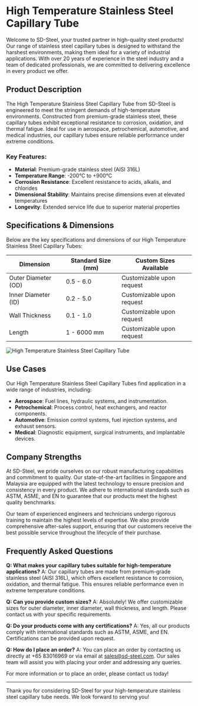 # High Temperature Stainless Steel Capillary Tube

Welcome to SD-Steel, your trusted partner in high-quality steel products! Our range of stainless steel capillary tubes is designed to withstand the harshest environments, making them ideal for a variety of industrial applications. With over 20 years of experience in the steel industry and a team of dedicated professionals, we are committed to delivering excellence in every product we offer.

## Product Description

The High Temperature Stainless Steel Capillary Tube from SD-Steel is engineered to meet the stringent demands of high-temperature environments. Constructed from premium-grade stainless steel, these capillary tubes exhibit exceptional resistance to corrosion, oxidation, and thermal fatigue. Ideal for use in aerospace, petrochemical, automotive, and medical industries, our capillary tubes ensure reliable performance under extreme conditions.

### Key Features:
- **Material**: Premium-grade stainless steel (AISI 316L)
- **Temperature Range**: -200°C to +900°C
- **Corrosion Resistance**: Excellent resistance to acids, alkalis, and chlorides
- **Dimensional Stability**: Maintains precise dimensions even at elevated temperatures
- **Longevity**: Extended service life due to superior material properties

## Specifications & Dimensions

Below are the key specifications and dimensions of our High Temperature Stainless Steel Capillary Tubes:

| Dimension | Standard Size (mm) | Custom Sizes Available |
|-----------|--------------------|------------------------|
| Outer Diameter (OD) | 0.5 - 6.0 | Customizable upon request |
| Inner Diameter (ID) | 0.2 - 5.0 | Customizable upon request |
| Wall Thickness | 0.1 - 1.0 | Customizable upon request |
| Length | 1 - 6000 mm | Customizable upon request |

![High Temperature Stainless Steel Capillary Tube](https://github.com/user-attachments/assets/2567258e-e124-4816-932d-1809bd27ef0b)

## Use Cases

Our High Temperature Stainless Steel Capillary Tubes find application in a wide range of industries, including:

- **Aerospace**: Fuel lines, hydraulic systems, and instrumentation.
- **Petrochemical**: Process control, heat exchangers, and reactor components.
- **Automotive**: Emission control systems, fuel injection systems, and exhaust sensors.
- **Medical**: Diagnostic equipment, surgical instruments, and implantable devices.

## Company Strengths

At SD-Steel, we pride ourselves on our robust manufacturing capabilities and commitment to quality. Our state-of-the-art facilities in Singapore and Malaysia are equipped with the latest technology to ensure precision and consistency in every product. We adhere to international standards such as ASTM, ASME, and EN to guarantee that our products meet the highest quality benchmarks.

Our team of experienced engineers and technicians undergo rigorous training to maintain the highest levels of expertise. We also provide comprehensive after-sales support, ensuring that our customers receive the best possible service throughout the lifecycle of their purchase.

## Frequently Asked Questions

**Q: What makes your capillary tubes suitable for high-temperature applications?**
A: Our capillary tubes are made from premium-grade stainless steel (AISI 316L), which offers excellent resistance to corrosion, oxidation, and thermal fatigue. This ensures reliable performance even in extreme temperature conditions.

**Q: Can you provide custom sizes?**
A: Absolutely! We offer customizable sizes for outer diameter, inner diameter, wall thickness, and length. Please contact us with your specific requirements.

**Q: Do your products come with any certifications?**
A: Yes, all our products comply with international standards such as ASTM, ASME, and EN. Certifications can be provided upon request.

**Q: How do I place an order?**
A: You can place an order by contacting us directly at +65 83016969 or via email at sales@sd-steel.com. Our sales team will assist you with placing your order and addressing any queries.

For more information or to place an order, please contact us today!

---

Thank you for considering SD-Steel for your high-temperature stainless steel capillary tube needs. We look forward to serving you!